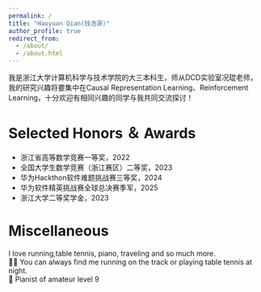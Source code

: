 ```yaml
---
permalink: /
title: "Haoyuan Qian(钱浩源)"
author_profile: true
redirect_from: 
  - /about/
  - /about.html
---
```


我是浙江大学计算机科学与技术学院的大三本科生，师从DCD实验室况琨老师，我的研究兴趣将要集中在Causal Representation Learning、Reinforcement Learning，十分欢迎有相同兴趣的同学与我共同交流探讨！



Selected Honors ＆ Awards
======
- 浙江省高等数学竞赛一等奖，2022
- 全国大学生数学竞赛（浙江赛区）二等奖，2023
- 华为Hackthon软件难题挑战赛三等奖，2024
- 华为软件精英挑战赛全球总决赛季军，2025
- 浙江大学二等奖学金，2023



Miscellaneous
======
<!-- ------用这个注释字体会更小 -->
I love running,table tennis, piano, traveling and so much more.  
🏃‍♀️ You can always find me running on the track or playing table tennis at night.  
🎹 Pianist of amateur level 9

<!-- Example: editing a markdown file for a talk
![Editing a markdown file for a talk](/images/editing-talk.png)

For more info
------
More info about configuring Academic Pages can be found in [the guide](https://academicpages.github.io/markdown/), the [growing wiki](https://github.com/academicpages/academicpages.github.io/wiki), and you can always [ask a question on GitHub](https://github.com/academicpages/academicpages.github.io/discussions). The [guides for the Minimal Mistakes theme](https://mmistakes.github.io/minimal-mistakes/docs/configuration/) (which this theme was forked from) might also be helpful. -->
